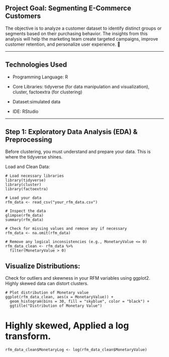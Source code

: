 ## Project Goal: Segmenting E-Commerce Customers
The objective is to analyze a customer dataset to identify distinct groups or segments based on their purchasing behavior. The insights from this analysis will help the marketing team create targeted campaigns, improve customer retention, and personalize user experience. 🎯

---
## Technologies Used
- Programming Language: R

- Core Libraries: tidyverse (for data manipulation and visualization), cluster, factoextra (for clustering)

- Dataset:simulated data

- IDE: RStudio

----
## Step 1: Exploratory Data Analysis (EDA) & Preprocessing
Before clustering, you must understand and prepare your data. This is where the tidyverse shines.

Load and Clean Data:
```
# Load necessary libraries
library(tidyverse)
library(cluster)
library(factoextra)

# Load your data
rfm_data <- read_csv("your_rfm_data.csv")

# Inspect the data
glimpse(rfm_data)
summary(rfm_data)

# Check for missing values and remove any if necessary
rfm_data <- na.omit(rfm_data)

# Remove any logical inconsistencies (e.g., MonetaryValue <= 0)
rfm_data_clean <- rfm_data %>%
  filter(MonetaryValue > 0)
```
## Visualize Distributions: 
Check for outliers and skewness in your RFM variables using ggplot2. Highly skewed data can distort clusters. 
```
# Plot distribution of Monetary value
ggplot(rfm_data_clean, aes(x = MonetaryValue)) +
  geom_histogram(bins = 30, fill = "skyblue", color = "black") +
  ggtitle("Distribution of Monetary Value")
```

# Highly skewed, Applied a log transform.
```
rfm_data_clean$MonetaryLog <- log(rfm_data_clean$MonetaryValue)
```
